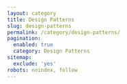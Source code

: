 ```yaml
---
layout: category
title: Design Patterns
slug: design-patterns
permalink: /category/design-patterns/
pagination:
  enabled: true
  category: Design Patterns
sitemap:
  exclude: 'yes'
robots: noindex, follow
---
```

